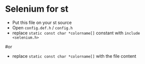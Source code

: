 # Selenium for st
- Put this file on your st source
- Open ```config.def.h``` / ```config.h```
- replace ```static const char *colorname[]``` constant  with ```include <selenium.h>```

#or
- replace ```static const char *colorname[]``` with the file content

